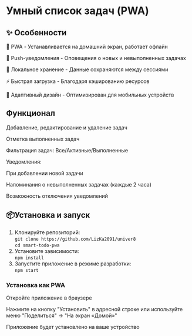 # Умный список задач (PWA)
## ✨ Особенности
📌 PWA - Устанавливается на домашний экран, работает офлайн

🔔 Push-уведомления - Оповещения о новых и невыполненных задачах

💾 Локальное хранение - Данные сохраняются между сессиями

⚡ Быстрая загрузка - Благодаря кэшированию ресурсов

📱 Адаптивный дизайн - Оптимизирован для мобильных устройств

## Функционал
Добавление, редактирование и удаление задач

Отметка выполненных задач

Фильтрация задач: Все/Активные/Выполненные

Уведомления:

При добавлении новой задачи

Напоминания о невыполненных задачах (каждые 2 часа)

Возможность отключения уведомлений

## 📦Установка и запуск
1. Клонируйте репозиторий: <br />
`git clone https://github.com/LizKa2091/univer8` <br />
`cd smart-todo-pwa` <br />
2. Установите зависимости: <br />
`npm install` <br />
3. Запустите приложение в режиме разработки: <br />
`npm start` <br />

### Установка как PWA <br />
Откройте приложение в браузере <br />

Нажмите на кнопку "Установить" в адресной строке или используйте меню "Поделиться" → "На экран «Домой»" <br />

Приложение будет установлено на ваше устройство <br />